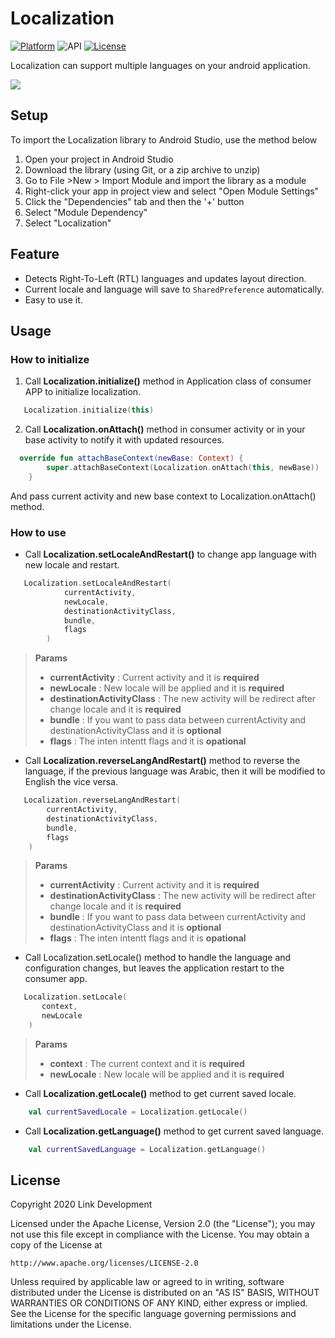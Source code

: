 # Localization

[![Platform](https://img.shields.io/badge/platform-android-brightgreen.svg)](https://developer.android.com/index.html)
![API](https://img.shields.io/badge/Min--SDK-21-yellowgreen)
[![License](https://img.shields.io/badge/license-Apache%202.0-blue.svg)](http://www.apache.org/licenses/LICENSE-2.0)

Localization can support multiple languages on your android application.

![](images/localization_sample.gif)

## Setup

To import the Localization library to Android Studio, use the method
below


1. Open your project in Android Studio
2. Download the library (using Git, or a zip archive to unzip)
3. Go to File >New > Import Module and import the library as a module
4. Right-click your app in project view and select "Open Module Settings"
5. Click the "Dependencies" tab and then the '+' button
6. Select "Module Dependency"
7. Select "Localization"

## Feature
* Detects Right-To-Left (RTL) languages and updates layout direction.
* Current locale and language will save to `SharedPreference` automatically.
* Easy to use it.


## Usage
### How to initialize

1. Call **Localization.initialize()** method in Application class of consumer APP to initialize localization.
```kotlin
   Localization.initialize(this)
```

2. Call **Localization.onAttach()** method in consumer activity or in your base activity to notify it with updated resources.
```kotlin
  override fun attachBaseContext(newBase: Context) {
        super.attachBaseContext(Localization.onAttach(this, newBase))
    }
```
And pass current activity and new base context to Localization.onAttach() method.

### How to use

* Call **Localization.setLocaleAndRestart()** to change app language with new locale and restart.
```kotlin
   Localization.setLocaleAndRestart(
            currentActivity,
            newLocale,
            destinationActivityClass,
            bundle,
            flags 
        )
```

>  **Params**
>    * **currentActivity** : Current activity and it is **required**
>    * **newLocale** : New locale will be applied and it is **required**
>    * **destinationActivityClass** : The new activity will be redirect after change locale and it is **required**
>    * **bundle** : If you want to pass data between currentActivity and destinationActivityClass and it is **optional**
>    * **flags** : The inten intentt flags and it is **opational**

* Call **Localization.reverseLangAndRestart()** method to reverse the language, if the previous language was Arabic, then it will be modified to English the vice versa.

```kotlin
   Localization.reverseLangAndRestart(
        currentActivity,
        destinationActivityClass,
        bundle,
        flags
    )
```
>  **Params**
>    * **currentActivity** : Current activity and it is **required**
>    * **destinationActivityClass** : The new activity will be redirect after change locale and it is **required**
>    * **bundle** : If you want to pass data between currentActivity and destinationActivityClass and it is **optional**
>    * **flags** : The inten intentt flags and it is **opational**

* Call Localization.setLocale() method to handle the language and configuration changes, but leaves the application restart to the consumer app.
```kotlin
   Localization.setLocale(
       context, 
       newLocale
    )
```
>  **Params**
>    * **context** : The current context and it is **required**
>    * **newLocale** : New locale will be applied and it is **required**


* Call **Localization.getLocale()** method to get current saved locale.
```kotlin
    val currentSavedLocale = Localization.getLocale()
```

* Call **Localization.getLanguage()** method to get current saved language.

```kotlin
    val currentSavedLanguage = Localization.getLanguage()
```

## License
Copyright 2020 Link Development

Licensed under the Apache License, Version 2.0 (the "License");
you may not use this file except in compliance with the License.
You may obtain a copy of the License at

    http://www.apache.org/licenses/LICENSE-2.0

Unless required by applicable law or agreed to in writing, software
distributed under the License is distributed on an "AS IS" BASIS,
WITHOUT WARRANTIES OR CONDITIONS OF ANY KIND, either express or implied.
See the License for the specific language governing permissions and
limitations under the License.



